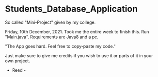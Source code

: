 # Students_Database_Application
So called "Mini-Project" given by my college.

Friday, 10th December, 2021.
Took me the entire week to finish this.
Run "Main.java". Requirements are Java8 and a pc.

"The App goes hard. Feel free to copy-paste my code."

Just make sure to give me credits if you wish to use it or parts of it in your own project.

- Reed -

